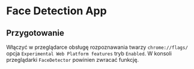 # Face Detection App

## Przygotowanie

Włączyć w przeglądarce obsługę rozpoznawania twarzy `chrome://flags/` opcja `Experimental Web Platform features` tryb `Enabled`. W konsoli przeglądarki `FaceDetector` powinien zwracać funkcję.
